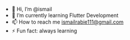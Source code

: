 - 👋 Hi, I’m @ismail
- 🌱 I’m currently learning Flutter Development
- 📫 How to reach me ismailrabie111@gmail.com
- ⚡ Fun fact: always learning

<!---
somaa1/somaa1 is a ✨ special ✨ repository because its `README.md` (this file) appears on your GitHub profile.
You can click the Preview link to take a look at your changes.
--->
